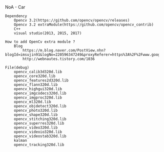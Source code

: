 NoA - Car

    Dependency
        Opencv 3.2(https://github.com/opencv/opencv/releases)
        Opencv 3.2 extraModule(https://github.com/opencv/opencv_contrib)
        C++
        visual studio(2013, 2015, 2017)
        
    How to add OpenCv extra module ?
        Blog
            https://m.blog.naver.com/PostView.nhn?blogId=imsujin91&logNo=220596347249&proxyReferer=https%3A%2F%2Fwww.google.co.kr%2F
            http://webnautes.tistory.com/1036
        
    File(debug)
        opencv_calib3d320d.lib
        opencv_core320d.lib 
        opencv_features2d320d.lib 
        opencv_flann320d.lib 
        opencv_highgui320d.lib 
        opencv_imgcodecs320d.lib 
        opencv_imgproc320d.lib 
        opencv_ml320d.lib 
        opencv_objdetect320d.lib 
        opencv_photo320d.lib 
        opencv_shape320d.lib
        opencv_stitching320d.lib 
        opencv_superres320d.lib 
        opencv_video320d.lib
        opencv_videoio320d.lib
        opencv_videostab320d.lib
        kalman
        opencv_tracking320d.lib
